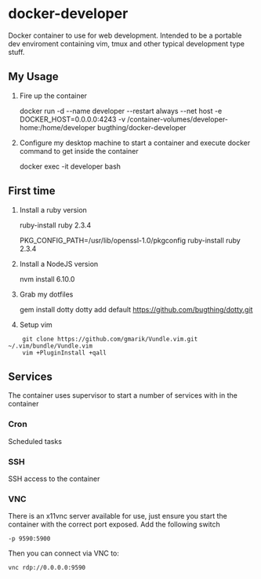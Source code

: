 docker-developer
================

Docker container to use for web development. Intended to be a portable dev enviroment
containing vim, tmux and other typical development type stuff.

## My Usage

1. Fire up the container

    docker run -d --name developer --restart always --net host -e DOCKER_HOST=0.0.0.0:4243 -v /container-volumes/developer-home:/home/developer bugthing/docker-developer

2. Configure my desktop machine to start a container and execute docker command to get inside the container

    docker exec -it developer bash

## First time

1. Install a ruby version

    ruby-install ruby 2.3.4

    PKG_CONFIG_PATH=/usr/lib/openssl-1.0/pkgconfig ruby-install ruby 2.3.4

2. Install a NodeJS version

    nvm install 6.10.0

3. Grab my dotfiles

    gem install dotty
    dotty add default https://github.com/bugthing/dotty.git

4. Setup vim

```
    git clone https://github.com/gmarik/Vundle.vim.git ~/.vim/bundle/Vundle.vim
    vim +PluginInstall +qall
```

## Services

The container uses supervisor to start a number of services with in the container

### Cron

Scheduled tasks

### SSH

SSH access to the container

### VNC

There is an x11vnc server available for use, just ensure you start the container with the correct
port exposed. Add the following switch

    -p 9590:5900

Then you can connect via VNC to:

    vnc rdp://0.0.0.0:9590

